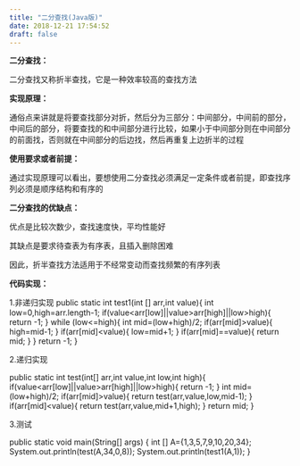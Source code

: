```yaml
---
title: "二分查找(Java版)"
date: 2018-12-21 17:54:52
draft: false
---
```

**二分查找：**

二分查找又称折半查找，它是一种效率较高的查找方法

**实现原理：**

通俗点来讲就是将要查找部分对折，然后分为三部分：中间部分，中间前的部分，中间后的部分，将要查找的和中间部分进行比较，如果小于中间部分则在中间部分的前面找，否则就在中间部分的后边找，然后再重复上边折半的过程

**使用要求或者前提：**

通过实现原理可以看出，要想使用二分查找必须满足一定条件或者前提，即查找序列必须是顺序结构和有序的

**二分查找的优缺点：**

优点是比较次数少，查找速度快，平均性能好

其缺点是要求待查表为有序表，且插入删除困难

因此，折半查找方法适用于不经常变动而查找频繁的有序列表

**代码实现：**

1.非递归实现
public static int test1(int [] arr,int value){ int low=0,high=arr.length-1; if(value<arr[low]||value>arr[high]||low>high){ return -1; } while (low<=high){ int mid=(low+high)/2; if(arr[mid]>value){ high=mid-1; } if(arr[mid]<value){ low=mid+1; } if(arr[mid]==value){ return mid; } } return -1; }

2.递归实现

public static int test(int[] arr,int value,int low,int high){ if(value<arr[low]||value>arr[high]||low>high){ return -1; } int mid=(low+high)/2; if(arr[mid]>value){ return test(arr,value,low,mid-1); } if(arr[mid]<value){ return test(arr,value,mid+1,high); } return mid; }

3.测试

public static void main(String[] args) { int [] A={1,3,5,7,9,10,20,34}; System.out.println(test(A,34,0,8)); System.out.println(test1(A,1)); }